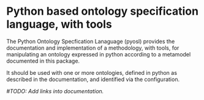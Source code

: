 Python based ontology specification language, with tools
========================================================

The Python Ontology Specfication Lanaguage (pyosl) provides the documentation and implementation
of a methodology, with tools, for manipulating an ontology expressed in python according to a
metamodel documented in this package.

It should be used with one or more ontologies, defined in python as described in the 
documentation, and identified via the configuration.

*#TODO: Add links into documentation.*
